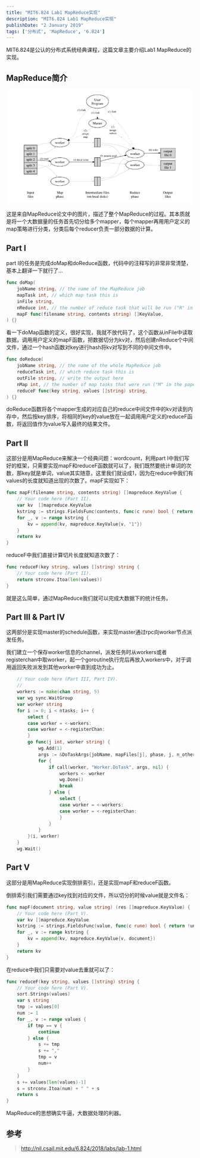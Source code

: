 ```yaml
---
title: "MIT6.824 Lab1 MapReduce实现"
description: "MIT6.824 Lab1 MapReduce实现"
publishDate: "2 January 2019"
tags: ['分布式', 'MapReduce', '6.824']
---
```


MIT6.824是公认的分布式系统经典课程，这篇文章主要介绍Lab1 MapReduce的实现。

<!-- more -->

## MapReduce简介

![MapReduce](./mapreduce.png)

这是来自MapReduce论文中的图片，描述了整个MapReduce的过程。其本质就是将一个大数据量的任务首先切分给多个mapper，每个mapper再用用户定义的map策略进行分类，分类后每个reducer负责一部分数据的计算。

## Part I

part I的任务是完成doMap和doReduce函数，代码中的注释写的非常非常清楚，基本上翻译一下就行了...

```go
func doMap(
	jobName string, // the name of the MapReduce job
	mapTask int, // which map task this is
	inFile string,
	nReduce int, // the number of reduce task that will be run ("R" in the paper)
	mapF func(filename string, contents string) []KeyValue,
) {}
```
看一下doMap函数的定义，很好实现，我就不放代码了，这个函数从inFile中读取数据，调用用户定义的mapF函数，把数据切分为kv对，然后创建nReduce个中间文件，通过一个hash函数对key进行hash将kv对写到不同的中间文件中。

```go
func doReduce(
	jobName string, // the name of the whole MapReduce job
	reduceTask int, // which reduce task this is
	outFile string, // write the output here
	nMap int, // the number of map tasks that were run ("M" in the paper)
	reduceF func(key string, values []string) string,
) {}
```

doReduce函数将各个mapper生成的对应自己的reduce中间文件中的kv对读到内存中，然后按key排序，将相同的key的value放在一起调用用户定义的reduceF函数，将返回值作为value写入最终的结果文件。

## Part II

这部分是用MapReduce来解决一个经典问题：wordcount，利用part I中我们写好的框架，只需要实现mapF和reduceF函数就可以了，我们既然要统计单词的次数，那key就是单词，value其实随意，这里我们就设成1，因为在reduce中我们有values的长度就知道出现的次数了。mapF实现如下：
```go
func mapF(filename string, contents string) []mapreduce.KeyValue {
	// Your code here (Part II).
	var kv  []mapreduce.KeyValue
	kstring := strings.FieldsFunc(contents, func(c rune) bool { return !unicode.IsLetter(c) && !unicode.IsNumber(c) })
	for _, v := range kstring {
		kv = append(kv, mapreduce.KeyValue{v, "1"})
	}
	return kv
}
```
reduceF中我们直接计算切片长度就知道次数了：
```go
func reduceF(key string, values []string) string {
	// Your code here (Part II).
	return strconv.Itoa(len(values))
}
```
就是这么简单，通过MapReduce我们就可以完成大数据下的统计任务。

## Part III & Part IV

这两部分是实现master的schedule函数，来实现master通过rpc向worker节点派发任务。

我们建立一个保存worker信息的channel，派发任务时从workers或者registerchan中取worker，起一个goroutine执行完后再放入workers中，对于调用返回失败派发到其他worker中直到成功为止。
```go
    // Your code here (Part III, Part IV).
	//
	workers := make(chan string, 5)
	var wg sync.WaitGroup
	var worker string
	for i := 0; i < ntasks; i++ {
		select {
		case worker = <-workers:
		case worker = <-registerChan:
		}
		go func(j int, worker string) {
			wg.Add(1)
			args := &DoTaskArgs{jobName, mapFiles[j], phase, j, n_other}
			for {
				if call(worker, "Worker.DoTask", args, nil) {
					workers <- worker
					wg.Done()
					break
				} else {
					select {
					case worker = <-workers:
					case worker = <-registerChan:
					}
				}
			}
		}(i, worker)
	}
	wg.Wait()
```

## Part V

这部分是用MapReduce实现倒排索引，还是实现mapF和reduceF函数。

倒排索引我们需要通过key找到对应的文件，所以切分的时候value就是文件名：
```go
func mapF(document string, value string) (res []mapreduce.KeyValue) {
	// Your code here (Part V).
	var kv []mapreduce.KeyValue
	kstring := strings.FieldsFunc(value, func(c rune) bool { return !unicode.IsLetter(c) })
	for _, v := range kstring {
		kv = append(kv, mapreduce.KeyValue{v, document})
	}
	return kv
}
```
在reduce中我们只需要对value去重就可以了：
```go
func reduceF(key string, values []string) string {
	// Your code here (Part V).
	sort.Strings(values)
	var s string
	tmp := values[0]
	num := 1
	for _, v := range values {
		if tmp == v {
			continue
		} else {
			s += tmp
			s += ","
			tmp = v
			num++
		}
	}
	s += values[len(values)-1]
	s = strconv.Itoa(num) + " " + s
	return s
}
```

MapReduce的思想确实牛逼，大数据处理的利器。

## 参考

> http://nil.csail.mit.edu/6.824/2018/labs/lab-1.html